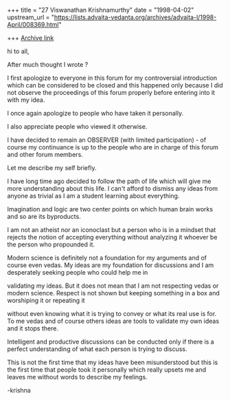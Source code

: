 +++
title = "27 Viswanathan Krishnamurthy"
date = "1998-04-02"
upstream_url = "https://lists.advaita-vedanta.org/archives/advaita-l/1998-April/008369.html"

+++
[Archive link](https://lists.advaita-vedanta.org/archives/advaita-l/1998-April/008369.html)

hi to all,

After much thought I wrote ?

I first apologize to everyone in this forum for my controversial
introduction which can be considered to be closed and this happened only
because I did not observe the proceedings of this forum properly before
entering into it with my idea.

I once again apologize to people who have taken it personally.

I also appreciate people who viewed it otherwise.

I have decided to remain an OBSERVER (with limited participation) - of
course my continuance is up to the people who are in charge of this forum
and other forum members.

Let me describe my self briefly.

I have long time ago decided to follow the path of life which will give me
more understanding about this life.  I can't afford to dismiss any ideas
from anyone as trivial as I am a student learning about everything.

Imagination and logic are two center points on which human brain works and
so are its byproducts.

I am not an atheist nor an iconoclast but a person who is in a mindset that
rejects the notion of accepting everything without analyzing it whoever be
the person who propounded it.

Modern science is definitely not a foundation for my arguments and of
course even vedas.  My ideas are my foundation for discussions and I am
desperately seeking people who could help me in

validating my ideas.  But it does not mean that I am not respecting vedas
or modern science.  Respect is not shown but keeping something in a box and
worshiping it or repeating it

without even knowing what it is trying to convey or what its real use is
for.  To me vedas and of course others ideas are tools to validate my own
ideas and it stops there.

Intelligent and productive discussions can be conducted only if there is a
perfect understanding of what each person is trying to discuss.

This is not the first time that my ideas have been misunderstood but this
is the first time that people took it personally which really upsets me and
leaves me without words to describe my feelings.

-krishna

